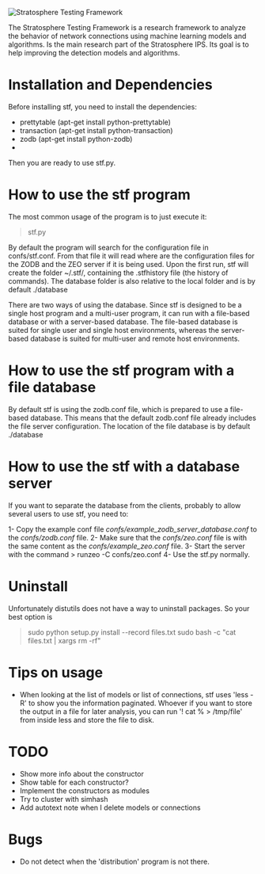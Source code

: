 ![Stratosphere Testing Framework](http://)

The Stratosphere Testing Framework is a research framework to analyze the behavior of network connections using machine learning models and algorithms. Is the main research part of the Stratosphere IPS. Its goal is to help improving the detection models and algorithms.


# Installation and Dependencies
Before installing stf, you need to install the dependencies:

- prettytable (apt-get install python-prettytable)
- transaction (apt-get install python-transaction)
- zodb (apt-get install python-zodb)
- 

Then you are ready to use stf.py.

# How to use the stf program
The most common usage of the program is to just execute it:

> stf.py

By default the program will search for the configuration file in confs/stf.conf. From that file it will read where are the configuration files for the ZODB and the ZEO server if it is being used. Upon the first run, stf will create the folder ~/.stf/, containing the .stfhistory file (the history of commands).
The database folder is also relative to the local folder and is by default ./database 

There are two ways of using the database. Since stf is designed to be a single host program and a multi-user program, it can run with a file-based database or with a server-based database. The file-based database is suited for single user and single host environments, whereas the server-based database is suited for multi-user and remote host environments.

# How to use the stf program with a file database
By default stf is using the zodb.conf file, which is prepared to use a file-based database. This means that the default zodb.conf file already includes the file server configuration. The location of the file database is by default ./database

# How to use the stf with a database server
If you want to separate the database from the clients, probably to allow several users to use stf, you need to:

1- Copy the example conf file *confs/example_zodb_server_database.conf* to the *confs/zodb.conf* file. 
2- Make sure that the *confs/zeo.conf* file is with the same content as the *confs/example_zeo.conf* file. 
3- Start the server with the command 
    > runzeo -C confs/zeo.conf
4- Use the stf.py normally.

# Uninstall
Unfortunately distutils does not have a way to uninstall packages. So your best option is

> sudo python setup.py install --record files.txt
> sudo bash -c "cat files.txt | xargs rm -rf"



# Tips on usage
- When looking at the list of models or list of connections, stf uses 'less -R' to show you the information paginated. Whoever if you want to store the output in a file for later analysis, you can run '! cat % > /tmp/file' from inside less and store the file to disk.




# TODO
- Show more info about the constructor
- Show table for each constructor?
- Implement the constructors as modules
- Try to cluster with simhash
- Add autotext note when I delete models or connections

# Bugs
- Do not detect when the 'distribution' program is not there.
